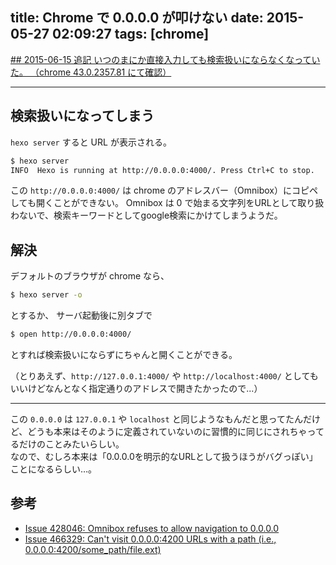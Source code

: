title: Chrome で 0.0.0.0 が叩けない
date: 2015-05-27 02:09:27
tags: [chrome]
---
<ins>
## 2015-06-15 追記
いつのまにか直接入力しても検索扱いにならなくなっていた。  
（chrome 43.0.2357.81 にて確認）
</ins>

___

## 検索扱いになってしまう

`hexo server` すると URL が表示される。

``` bash
$ hexo server
INFO  Hexo is running at http://0.0.0.0:4000/. Press Ctrl+C to stop.
```

この `http://0.0.0.0:4000/` は chrome のアドレスバー（Omnibox）にコピペしても開くことができない。
Omnibox は 0 で始まる文字列をURLとして取り扱わないで、検索キーワードとしてgoogle検索にかけてしまうようだ。

## 解決

デフォルトのブラウザが chrome なら、

``` bash
$ hexo server -o
```

とするか、
サーバ起動後に別タブで

``` bash
$ open http://0.0.0.0:4000/
```

とすれば検索扱いにならずにちゃんと開くことができる。

（とりあえず、`http://127.0.0.1:4000/` や `http://localhost:4000/` としてもいいけどなんとなく指定通りのアドレスで開きたかったので...）

___

この `0.0.0.0` は `127.0.0.1` や `localhost` と同じようなもんだと思ってたんだけど、どうも本来はそのように定義されていないのに習慣的に同じにされちゃってるだけのことみたいらしい。  
なので、むしろ本来は「0.0.0.0を明示的なURLとして扱うほうがバグっぽい」ことになるらしい…。

## 参考

- [Issue 428046:  Omnibox refuses to allow navigation to 0.0.0.0](https://code.google.com/p/chromium/issues/detail?id=428046)
- [Issue 466329: Can't visit 0.0.0.0:4200 URLs with a path (i.e., 0.0.0.0:4200/some_path/file.ext)](https://code.google.com/p/chromium/issues/detail?id=466329)
